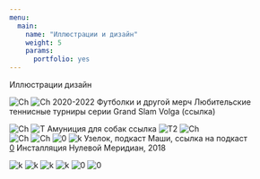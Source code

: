 ```yaml
---
menu:
  main:
    name: "Иллюстрации и дизайн"
    weight: 5
    params:
      portfolio: yes
---
```

Иллюстрации дизайн



![Ch](Chebo.png)
![Ch](ch2.png)
2020-2022 Футболки и другой мерч Любительские теннисные турниры серии Grand Slam Volga (ссылка)

![Ch](DD.png)
![T](T.png)
Амуниция для собак ссылка 
![T2](T2.png) 
![Ch](14j.png)  
![Ch](S.png)
![Ch](sk.png)
![0](0.png)
![k](K.png)
Узелок, подкаст Маши, ссылка на подкаст  
[0](B.png)
Инсталляция Нулевой Меридиан, 2018 

![k](16.png)
![k](CAL.png) 
![k](Calend.png)
![k](CR.png)
![0](B.png)
![0](L.png)  

